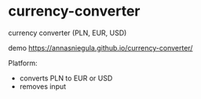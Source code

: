 # currency-converter
currency converter (PLN, EUR, USD)

demo https://annasniegula.github.io/currency-converter/

Platform:
- converts PLN to EUR or USD
- removes input
